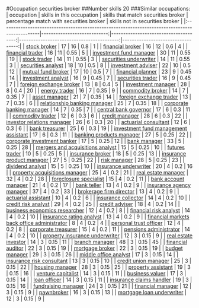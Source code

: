 #Occupation securities broker
##Number skills 20
###Similar occupations:
| occupation                                                                                    |   skills in this occupation |   skills that match securities broker |   percentage match with securities broker |   skills not in securities broker |
|:----------------------------------------------------------------------------------------------|----------------------------:|--------------------------------------:|------------------------------------------:|----------------------------------:|
| [stock broker](stock_broker.md)                                                               |                          17 |                                    16 |                                      0.8  |                                 1 |
| [financial broker](financial_broker.md)                                                       |                          16 |                                    12 |                                      0.6  |                                 4 |
| [financial trader](financial_trader.md)                                                       |                          16 |                                    11 |                                      0.55 |                                 5 |
| [investment fund manager](investment_fund_manager.md)                                         |                          30 |                                    11 |                                      0.55 |                                19 |
| [stock trader](stock_trader.md)                                                               |                          14 |                                    11 |                                      0.55 |                                 3 |
| [securities underwriter](securities_underwriter.md)                                           |                          14 |                                    11 |                                      0.55 |                                 3 |
| [securities analyst](securities_analyst.md)                                                   |                          18 |                                    10 |                                      0.5  |                                 8 |
| [investment adviser](investment_adviser.md)                                                   |                          22 |                                    10 |                                      0.5  |                                12 |
| [mutual fund broker](mutual_fund_broker.md)                                                   |                          17 |                                    10 |                                      0.5  |                                 7 |
| [financial planner](financial_planner.md)                                                     |                          23 |                                     9 |                                      0.45 |                                14 |
| [investment analyst](investment_analyst.md)                                                   |                          16 |                                     9 |                                      0.45 |                                 7 |
| [securities trader](securities_trader.md)                                                     |                          16 |                                     9 |                                      0.45 |                                 7 |
| [foreign exchange broker](foreign_exchange_broker.md)                                         |                          13 |                                     8 |                                      0.4  |                                 5 |
| [investment manager](investment_manager.md)                                                   |                          28 |                                     8 |                                      0.4  |                                20 |
| [energy trader](energy_trader.md)                                                             |                          16 |                                     7 |                                      0.35 |                                 9 |
| [commodity broker](commodity_broker.md)                                                       |                          14 |                                     7 |                                      0.35 |                                 7 |
| [asset manager](asset_manager.md)                                                             |                          21 |                                     7 |                                      0.35 |                                14 |
| [foreign exchange trader](foreign_exchange_trader.md)                                         |                          13 |                                     7 |                                      0.35 |                                 6 |
| [relationship banking manager](relationship_banking_manager.md)                               |                          25 |                                     7 |                                      0.35 |                                18 |
| [corporate banking manager](corporate_banking_manager.md)                                     |                          14 |                                     7 |                                      0.35 |                                 7 |
| [central bank governor](central_bank_governor.md)                                             |                          17 |                                     6 |                                      0.3  |                                11 |
| [commodity trader](commodity_trader.md)                                                       |                          12 |                                     6 |                                      0.3  |                                 6 |
| [credit manager](credit_manager.md)                                                           |                          28 |                                     6 |                                      0.3  |                                22 |
| [investor relations manager](investor_relations_manager.md)                                   |                          26 |                                     6 |                                      0.3  |                                20 |
| [actuarial consultant](actuarial_consultant.md)                                               |                          12 |                                     6 |                                      0.3  |                                 6 |
| [bank treasurer](bank_treasurer.md)                                                           |                          25 |                                     6 |                                      0.3  |                                19 |
| [investment fund management assistant](investment_fund_management_assistant.md)               |                          17 |                                     6 |                                      0.3  |                                11 |
| [banking products manager](banking_products_manager.md)                                       |                          27 |                                     5 |                                      0.25 |                                22 |
| [corporate investment banker](corporate_investment_banker.md)                                 |                          17 |                                     5 |                                      0.25 |                                12 |
| [bank manager](bank_manager.md)                                                               |                          33 |                                     5 |                                      0.25 |                                28 |
| [mergers and acquisitions analyst](mergers_and_acquisitions_analyst.md)                       |                          15 |                                     5 |                                      0.25 |                                10 |
| [futures trader](futures_trader.md)                                                           |                          10 |                                     5 |                                      0.25 |                                 5 |
| [insurance broker](insurance_broker.md)                                                       |                          18 |                                     5 |                                      0.25 |                                13 |
| [insurance product manager](insurance_product_manager.md)                                     |                          27 |                                     5 |                                      0.25 |                                22 |
| [risk manager](risk_manager.md)                                                               |                          28 |                                     5 |                                      0.25 |                                23 |
| [dividend analyst](dividend_analyst.md)                                                       |                          15 |                                     5 |                                      0.25 |                                10 |
| [insurance underwriter](insurance_underwriter.md)                                             |                          20 |                                     4 |                                      0.2  |                                16 |
| [property acquisitions manager](property_acquisitions_manager.md)                             |                          25 |                                     4 |                                      0.2  |                                21 |
| [real estate manager](real_estate_manager.md)                                                 |                          32 |                                     4 |                                      0.2  |                                28 |
| [foreclosure specialist](foreclosure_specialist.md)                                           |                          15 |                                     4 |                                      0.2  |                                11 |
| [bank account manager](bank_account_manager.md)                                               |                          21 |                                     4 |                                      0.2  |                                17 |
| [bank teller](bank_teller.md)                                                                 |                          13 |                                     4 |                                      0.2  |                                 9 |
| [insurance agency manager](insurance_agency_manager.md)                                       |                          37 |                                     4 |                                      0.2  |                                33 |
| [brokerage firm director](brokerage_firm_director.md)                                         |                          13 |                                     4 |                                      0.2  |                                 9 |
| [actuarial assistant](actuarial_assistant.md)                                                 |                          10 |                                     4 |                                      0.2  |                                 6 |
| [insurance collector](insurance_collector.md)                                                 |                          14 |                                     4 |                                      0.2  |                                10 |
| [credit risk analyst](credit_risk_analyst.md)                                                 |                          29 |                                     4 |                                      0.2  |                                25 |
| [credit adviser](credit_adviser.md)                                                           |                          18 |                                     4 |                                      0.2  |                                14 |
| [business economics researcher](business_economics_researcher.md)                             |                          12 |                                     4 |                                      0.2  |                                 8 |
| [financial risk analyst](financial_risk_analyst.md)                                           |                          14 |                                     4 |                                      0.2  |                                10 |
| [insurance rating analyst](insurance_rating_analyst.md)                                       |                          13 |                                     4 |                                      0.2  |                                 9 |
| [financial markets back office administrator](financial_markets_back_office_administrator.md) |                           8 |                                     4 |                                      0.2  |                                 4 |
| [personal trust officer](personal_trust_officer.md)                                           |                          12 |                                     4 |                                      0.2  |                                 8 |
| [corporate treasurer](corporate_treasurer.md)                                                 |                          15 |                                     4 |                                      0.2  |                                11 |
| [pensions administrator](pensions_administrator.md)                                           |                          14 |                                     4 |                                      0.2  |                                10 |
| [property insurance underwriter](property_insurance_underwriter.md)                           |                          12 |                                     3 |                                      0.15 |                                 9 |
| [real estate investor](real_estate_investor.md)                                               |                          14 |                                     3 |                                      0.15 |                                11 |
| [branch manager](branch_manager.md)                                                           |                          48 |                                     3 |                                      0.15 |                                45 |
| [financial auditor](financial_auditor.md)                                                     |                          22 |                                     3 |                                      0.15 |                                19 |
| [mortgage broker](mortgage_broker.md)                                                         |                          22 |                                     3 |                                      0.15 |                                19 |
| [budget manager](budget_manager.md)                                                           |                          29 |                                     3 |                                      0.15 |                                26 |
| [middle office analyst](middle_office_analyst.md)                                             |                          17 |                                     3 |                                      0.15 |                                14 |
| [insurance risk consultant](insurance_risk_consultant.md)                                     |                          13 |                                     3 |                                      0.15 |                                10 |
| [credit union manager](credit_union_manager.md)                                               |                          25 |                                     3 |                                      0.15 |                                22 |
| [housing manager](housing_manager.md)                                                         |                          28 |                                     3 |                                      0.15 |                                25 |
| [property assistant](property_assistant.md)                                                   |                          19 |                                     3 |                                      0.15 |                                16 |
| [venture capitalist](venture_capitalist.md)                                                   |                          14 |                                     3 |                                      0.15 |                                11 |
| [business valuer](business_valuer.md)                                                         |                          17 |                                     3 |                                      0.15 |                                14 |
| [loan officer](loan_officer.md)                                                               |                          14 |                                     3 |                                      0.15 |                                11 |
| [insurance claims handler](insurance_claims_handler.md)                                       |                          19 |                                     3 |                                      0.15 |                                16 |
| [fundraising manager](fundraising_manager.md)                                                 |                          24 |                                     3 |                                      0.15 |                                21 |
| [financial manager](financial_manager.md)                                                     |                          12 |                                     3 |                                      0.15 |                                 9 |
| [pawnbroker](pawnbroker.md)                                                                   |                          16 |                                     3 |                                      0.15 |                                13 |
| [mortgage loan underwriter](mortgage_loan_underwriter.md)                                     |                          12 |                                     3 |                                      0.15 |                                 9 |
